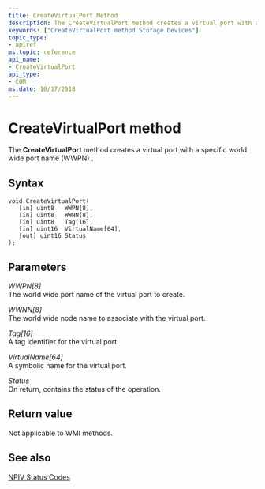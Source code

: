 ```yaml
---
title: CreateVirtualPort Method
description: The CreateVirtualPort method creates a virtual port with a specific world wide port name (WWPN) .
keywords: ["CreateVirtualPort method Storage Devices"]
topic_type:
- apiref
ms.topic: reference
api_name:
- CreateVirtualPort
api_type:
- COM
ms.date: 10/17/2018
---
```


# CreateVirtualPort method


The **CreateVirtualPort** method creates a virtual port with a specific world wide port name (WWPN) .

## Syntax

```ManagedCPlusPlus
void CreateVirtualPort(
   [in] uint8   WWPN[8],
   [in] uint8   WWNN[8],
   [in] uint8   Tag[16],
   [in] uint16  VirtualName[64],
   [out] uint16 Status
);
```

## Parameters

*WWPN\[8\]*   
The world wide port name of the virtual port to create.

*WWNN\[8\]*   
The world wide node name to associate with the virtual port.

*Tag\[16\]*   
A tag identifier for the virtual port.

*VirtualName\[64\]*   
A symbolic name for the virtual port.

*Status*   
On return, contains the status of the operation.

## Return value

Not applicable to WMI methods.

## <span id="see_also"></span>See also


[NPIV Status Codes](/previous-versions/windows/hardware/drivers/dn386176(v=vs.85))

 

